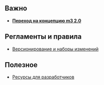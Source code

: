 <!-- 
.. title: Wiki
.. slug: index
.. date: 2014/03/14 14:33:16
.. tags: 
.. link: 
.. description: 
.. type: text
-->

Важно
-----

- **[Переход на концепцию m3 2.0](/posts/move-to-m3-20.html)**

Регламенты и правила
--------------------

- [Версионирование и наборы изменений](/stories/versioning.html)

Полезное
--------

- [Ресурсы для разработчиков](/stories/resources-for-developers.html)


